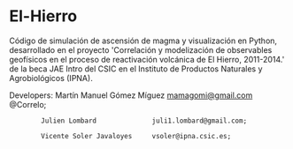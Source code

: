 # El-Hierro

Código de simulación de ascensión de magma y visualización en Python, desarrollado en el proyecto 'Correlación y modelización de observables geofísicos en el proceso de reactivación volcánica de El Hierro, 2011-2014.' de la beca JAE Intro del CSIC en el Instituto de Productos Naturales y Agrobiológicos (IPNA). 



Developers: Martín Manuel Gómez Míguez  mamagomi@gmail.com           @Correlo;

            Julien Lombard              juli1.lombard@gmail.com;
            
            Vicente Soler Javaloyes     vsoler@ipna.csic.es;
           
